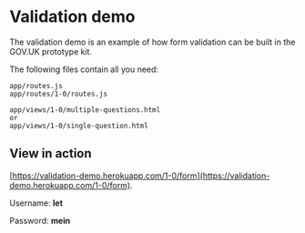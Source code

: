 # Validation demo

The validation demo is an example of how form validation can be built in the GOV.UK prototype kit.

The following files contain all you need:

```
app/routes.js
app/routes/1-0/routes.js

app/views/1-0/multiple-questions.html
or
app/views/1-0/single-question.html
```

## View in action

[https://validation-demo.herokuapp.com/1-0/form](https://validation-demo.herokuapp.com/1-0/form).

Username: **let**

Password: **mein**